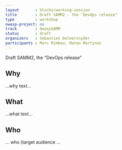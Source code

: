 ```yaml
---
layout       : blocks/working-session
title        : Draft SAMM2 - the "DevOps release"
type         : workshop
owasp-project: no
track        : OwaspSAMM
status       : draft
organizers   : Sebastien Deleersnyder
participants : Marc Rimbau, Mateo Martinez
---
```


Draft SAMM2, the "DevOps release"

## Why

...why text...

## What

...what text...

## Who

... who (target audience ...
